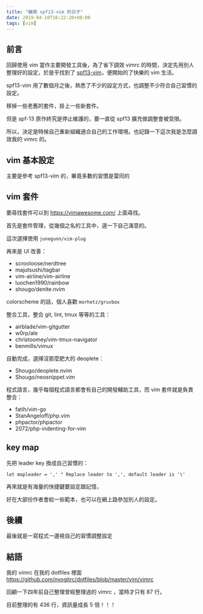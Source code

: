 ```yaml
---
title: "離開 spf13-vim 的日子"
date: 2019-04-10T16:22:20+08:00
tags: [vim]
---
```


## 前言


回歸使用 vim 當作主要開發工具後，為了省下調效 vimrc 的時間，決定先用別人整理好的設定，於是乎找到了 [spf13-vim](https://github.com/spf13/spf13-vim)，便開始的了快樂的 vim 生活。

spf13-vim 用了數個月之後，熟悉了不少的設定方式，也調整不少符合自己習慣的設定。

移掉一些老舊的套件，掛上一些新套件。

但是 spf-13 原作終究是停止維護的，要一直從 spf13 擴充做調整會被受限。

所以，決定是時候自己重新組織適合自己的工作環境。也記錄一下這次我是怎麼調效我的 vimrc 的。

## vim 基本設定

主要是參考 spf13-vim 的，畢竟多數的習慣是雷同的


## vim 套件

要尋找套件可以到 https://vimawesome.com/ 上面尋找。

首先是套件管理，從幾個之名的工具中，選一下自己滿意的。

這次選擇使用 `junegunn/vim-plug`


再來是 UI 改善：

* scrooloose/nerdtree
* majutsushi/tagbar
* vim-airline/vim-airline
* luochen1990/rainbow
* shougo/denite.nvim

colorscheme 的話，個人喜歡 `morhetz/gruvbox`

整合工具，整合 git, lint, tmux 等等的工具：

* airblade/vim-gitgutter
* w0rp/ale
* christoomey/vim-tmux-navigator
* benmills/vimux


自動完成，選擇沒那麼肥大的 deoplete：

* Shougo/deoplete.nvim
* Shougo/neosnippet.vim


程式語言，幾乎每個程式語言都會有自己的開發輔助工具，而 vim 套件就是負責整合：

* fatih/vim-go
* StanAngeloff/php.vim
* phpactor/phpactor
* 2072/php-indenting-for-vim


## key map

先把 leader key 換成自己習慣的：

```vim
let mapleader = ',' " Replace leader to ',', default leader is '\'
```

再來就是有海量的快捷鍵要設定跟記憶，

好在大部份作者會給一些範本，也可以在網上路參加別人的設定。


## 後續

最後就是一寫程式一邊視自己的習慣調整設定


## 結語

我的 vimrc 在我的 dotfiles 裡面 https://github.com/nyogjtrc/dotfiles/blob/master/vim/vimrc

回顧一下四年前自己整理曾經整理過的 vimrc ，當時才只有 87 行。

目前整理的有 436 行，資訊量成長 5 倍！！！

